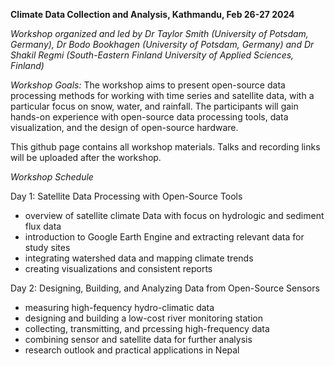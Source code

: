**Climate Data Collection and Analysis, Kathmandu, Feb 26-27 2024**

*Workshop organized and led by Dr Taylor Smith (University of Potsdam, Germany), Dr Bodo Bookhagen (University of Potsdam, Germany) and Dr Shakil Regmi (South-Eastern Finland University of Applied Sciences, Finland)*

*Workshop Goals:* The workshop aims to present open-source data processing methods for working with time series and satellite data, with a particular focus on snow, water, and rainfall. The participants will gain hands-on experience with open-source data processing tools, data visualization, and the design of open-source hardware.

This github page contains all workshop materials. Talks and recording links will be uploaded after the workshop.

*Workshop Schedule*

Day 1: Satellite Data Processing with Open-Source Tools
 - overview of satellite climate Data with focus on hydrologic and sediment flux data
 - introduction to Google Earth Engine and extracting relevant data for study sites
 - integrating watershed data and mapping climate trends
 - creating visualizations and consistent reports

Day 2: Designing, Building, and Analyzing Data from Open-Source Sensors
 - measuring high-fequency hydro-climatic data
 - designing and building a low-cost river monitoring station 
 - collecting, transmitting, and prcessing high-frequency data
 - combining sensor and satellite data for further analysis 
 - research outlook and practical applications in Nepal
